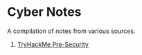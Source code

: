 # Cyber Notes

A compilation of notes from various sources.

1. [TryHackMe Pre-Security](./thm_pre-security)